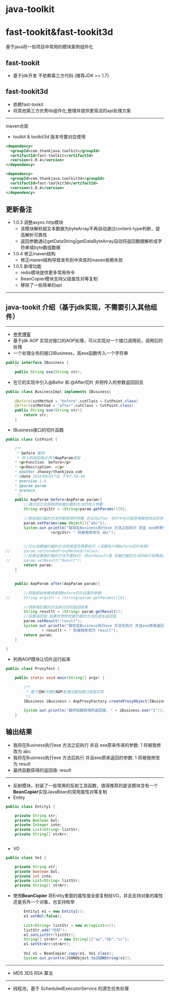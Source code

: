 # java-toolkit
# fast-tookit&fast-tookit3d
基于java将一些项目中常用的模块案例组件化

fast-tookit
---
- 基于jdk开发 不依赖第三方代码 (推荐JDK >= 1.7)

fast-tookit3d
---
- 依赖fast-tookit
- 将其他第三方优秀lib组件化,整理并提供更简洁的api处理方案

--- 
maven仓库
- toolkit & toolkit3d 版本号要对应使用
```xml
<dependency>
  <groupId>com.thankjava.toolkit</groupId>
  <artifactId>fast-toolkit</artifactId>
  <version>1.0.4</version>
</dependency>

<dependency>
  <groupId>com.thankjava.toolkit3d</groupId>
  <artifactId>fast-toolkit3d</artifactId>
  <version>1.0.4</version>
</dependency>
```
## 更新备注
* 1.0.3 调整async.http模块
	* 该模块解析超文本数据为byteArray不再自动通过content-type判断，提高解析可靠性
	* 返回参数通过getDataString|getDataByteArray自动将返回数据解析成字符串或byte数组数据
* 1.0.4 修正maven结构
	* 修正maven结构导致发布到中央库的maven依赖失败
* 1.0.5 新增功能
    * redis模块提供更多常用命令
    * BeanCopier模块支持父级属性对等复制
    * 移除了一些简单的api

---
## java-tookit 介绍（基于jdk实现，不需要引入其他组件）
---
- [参考博客](https://www.thankjava.com/java/ef0d959aada9993d0d1469411f6086ec)
- 基于jdk AOP 实现对接口的AOP处理，可以实现对一个接口调用前，调用后的处理
- 一个处理业务的接口IBusiness，其exe函数传入一个字符串
```java
public interface IBusiness {
	``
	public String exe(String str);
```
- 在它的实现中引入@Befor 和 @After切片 并把传入的参数返回回去
```java
public class BusinessImpl implements IBusiness{
	
	@Before(cutMethod = "before",cutClass = CutPoint.class)
	@After(cutMethod = "after",cutClass = CutPoint.class)
	public String exe(String str){
		return str;
	}
```
- IBusiness接口的切片函数
```java
public class CutPoint {

	/**
	 * before 案例
	 * 传入和返回值必须为AopParam类型
	* <p>Function: before</p>
	* <p>Description: </p>
	* @author zhaoxy@thankjava.com
	* @date 2016年8月17日 下午7:58:46
	* @version 1.0
	* @param param
	* @return
	 */
	public AopParam before(AopParam param){
		//通过该方法获取原始被拦截的方法的传入参数
		String orgiStr = (String)param.getParams()[0];
		
		//修改被拦截的方法所能获得的参数 并且在after 切片中也只能获得被修改后的参数
		param.setParams(new Object[]{"abc"});
		System.out.println("我将在Business执行exe 方法之前执行 并且 exe原来传递的参数: "
					+orgiStr+ " 将被我修改为 abc");
		
		
		//可以设置被拦截的方法到底是否需要执行 (该属性只有Before切片有用)
//		param.setInvokeProxyMethod(false);
		//如果设置被拦截的方法不要执行，并setResult值 则被拦截的方法的执行结果就是 param.result
//		param.setResult("Result");
		return param;
	}
	
	
	public AopParam after(AopParam param){
		
		//获取原始参数或者是Before切片设置的参数
//		String orgiStr = (String)param.getParams()[0];
		
		//获取被拦截的方法执行后的返回结果
		String resutlt = (String) param.getResult();
		//设置返回值 如果你想修改被拦截的方法的源生返回值
		param.setResult("result");
		System.out.println("我将在Business执行exe 方法后执行 并且exe原来返回的参数: " 
				+ resutlt + " 将被我修改为 result");
		return param;
	}
	
}
```
- 利用AOP模块让切片运行起来
```java
public class ProxyTest {

	public static void main(String[] args) {
	
		/**
		 * 基于JDK代理的AOP是通过面向接口层面实现
		 */
		IBusiness iBusiness = AopProxyFactory.createProxyObject(IBusiness.class, new BusinessImpl());
		
		System.out.println("最终函数获得的返回值: " + iBusiness.exe("1"));
	}
```
## 输出结果
- 我将在Business执行exe 方法之前执行 并且 exe原来传递的参数: 1 将被我修改为 abc
- 我将在Business执行exe 方法后执行 并且exe原来返回的参数: 1 将被我修改为 result
- 最终函数获得的返回值: result

---
- 反射模块，封装了一些常用的反射工具函数，值得推荐的是该模块含有一个 **BeanCopier**实现JavaBean的常用属性对等复制
- Entity
```java
public class Entity1 {

	private String str;
	private Boolean bol;
	private Integer inte;
	private List<String> listStr;
	private String[] strArr;
	
```
- VO

```java
public class Vo1 {

	private String str;
	private boolean bol;
	private int inte;
	private List<String> listStr;
	private String[] strArr;
```

- 使用**BeanCopier** 将Entity里面的属性值全部复制给VO，并且支持对象的属性还是另外一个对象，也支持枚举
```java
		Entity1 e1 = new Entity1();
		e1.setBol(false);
		
		List<String> listStr = new ArrayList<>();
		listStr.add("你好");
		e1.setListStr(listStr);
		String[] strArr = new String[]{"aa","bb","cc"};
		e1.setStrArr(strArr);
		
		Vo1 v1 = BeanCopier.copy(e1, Vo1.class);
		System.out.println(JSONObject.toJSONString(v1));
```
---
- MD5 3DS RSA 算法

---
- 线程池，基于 ScheduledExecutorService 的源生任务处理
